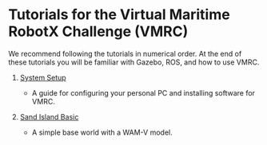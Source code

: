 # Tutorials for the Virtual Maritime RobotX Challenge (VMRC)

We recommend following the tutorials in numerical order. At the end of these tutorials you will be familiar with Gazebo, ROS, and how to use VMRC.

1. [System Setup](https://bitbucket.org/osrf/vmrc/wiki/tutorials/SystemSetup)
    * A guide for configuring your personal PC and installing software for VMRC.

1. [Sand Island Basic](https://bitbucket.org/osrf/vmrc/wiki/tutorials/Sand_Island_Basic)
    * A simple base world with a WAM-V model.